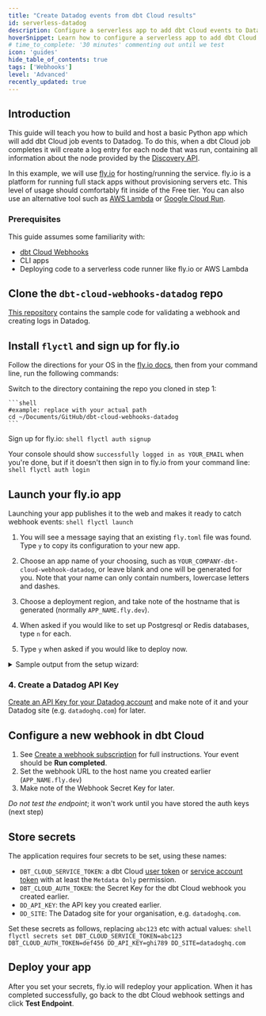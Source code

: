 ```yaml
---
title: "Create Datadog events from dbt Cloud results"
id: serverless-datadog
description: Configure a serverless app to add dbt Cloud events to Datadog logs
hoverSnippet: Learn how to configure a serverless app to add dbt Cloud events to Datadog logs.
# time_to_complete: '30 minutes' commenting out until we test
icon: 'guides'
hide_table_of_contents: true
tags: ['Webhooks']
level: 'Advanced'
recently_updated: true
---
```


## Introduction

This guide will teach you how to build and host a basic Python app which will add dbt Cloud job events to Datadog. To do this, when a dbt Cloud job completes it will create a log entry for each node that was run, containing all information about the node provided by the [Discovery API](/docs/dbt-cloud-apis/discovery-schema-job-models).

In this example, we will use [fly.io](https://fly.io) for hosting/running the service. fly.io is a platform for running full stack apps without provisioning servers etc. This level of usage should comfortably fit inside of the Free tier. You can also use an alternative tool such as [AWS Lambda](https://adem.sh/blog/tutorial-fastapi-aws-lambda-serverless) or [Google Cloud Run](https://github.com/sekR4/FastAPI-on-Google-Cloud-Run).

### Prerequisites

This guide assumes some familiarity with:
- [dbt Cloud Webhooks](/docs/deploy/webhooks)
- CLI apps
- Deploying code to a serverless code runner like fly.io or AWS Lambda

## Clone the `dbt-cloud-webhooks-datadog` repo

[This repository](https://github.com/dpguthrie/dbt-cloud-webhooks-datadog) contains the sample code for validating a webhook and creating logs in Datadog.


## Install `flyctl` and sign up for fly.io

Follow the directions for your OS in the [fly.io docs](https://fly.io/docs/hands-on/install-flyctl/), then from your command line, run the following commands:

Switch to the directory containing the repo you cloned in step 1:

    ```shell
    #example: replace with your actual path
    cd ~/Documents/GitHub/dbt-cloud-webhooks-datadog
    ```

Sign up for fly.io:
    ```shell
    flyctl auth signup
    ```

Your console should show `successfully logged in as YOUR_EMAIL` when you're done, but if it doesn't then sign in to fly.io from your command line:
    ```shell
    flyctl auth login
    ```

## Launch your fly.io app

Launching your app publishes it to the web and makes it ready to catch webhook events:
    ```shell
    flyctl launch
    ```

1. You will see a message saying that an existing `fly.toml` file was found. Type `y` to copy its configuration to your new app.

2. Choose an app name of your choosing, such as `YOUR_COMPANY-dbt-cloud-webhook-datadog`, or leave blank and one will be generated for you. Note that your name can only contain numbers, lowercase letters and dashes.

3. Choose a deployment region, and take note of the hostname that is generated (normally `APP_NAME.fly.dev`).

4. When asked if you would like to set up Postgresql or Redis databases, type `n` for each.

5. Type `y` when asked if you would like to deploy now.

<details>
<summary>Sample output from the setup wizard:</summary>
<code>
joel@Joel-Labes dbt-cloud-webhooks-datadog % flyctl launch<br/>
An existing fly.toml file was found for app dbt-cloud-webhooks-datadog<br/>
? Would you like to copy its configuration to the new app? Yes<br/>
Creating app in /Users/joel/Documents/GitHub/dbt-cloud-webhooks-datadog<br/>
Scanning source code<br/>
Detected a Dockerfile app<br/>
? Choose an app name (leave blank to generate one): demo-dbt-cloud-webhook-datadog<br/>
automatically selected personal organization: Joel Labes<br/>
Some regions require a paid plan (fra, maa).<br/>
See https://fly.io/plans to set up a plan.<br/>
? Choose a region for deployment:  [Use arrows to move, type to filter]<br/>
? Choose a region for deployment: Sydney, Australia (syd)<br/>
Created app dbtlabs-dbt-cloud-webhook-datadog in organization personal<br/>
Admin URL: https://fly.io/apps/demo-dbt-cloud-webhook-datadog<br/>
Hostname: demo-dbt-cloud-webhook-datadog.fly.dev<br/>
? Would you like to set up a Postgresql database now? No<br/>
? Would you like to set up an Upstash Redis database now? No<br/>
Wrote config file fly.toml<br/>
? Would you like to deploy now? Yes
</code>
</details>

### 4. Create a Datadog API Key
[Create an API Key for your Datadog account](https://docs.datadoghq.com/account_management/api-app-keys/) and make note of it and your Datadog site (e.g. `datadoghq.com`) for later.

## Configure a new webhook in dbt Cloud

1. See [Create a webhook subscription](/docs/deploy/webhooks#create-a-webhook-subscription) for full instructions. Your event should be **Run completed**.
2. Set the webhook URL to the host name you created earlier (`APP_NAME.fly.dev`)
3. Make note of the Webhook Secret Key for later.

*Do not test the endpoint*; it won't work until you have stored the auth keys (next step)

## Store secrets

The application requires four secrets to be set, using these names:
- `DBT_CLOUD_SERVICE_TOKEN`: a dbt Cloud [user token](https://docs.getdbt.com/docs/dbt-cloud-apis/user-tokens) or [service account token](https://docs.getdbt.com/docs/dbt-cloud-apis/service-tokens) with at least the `Metdata Only` permission.
- `DBT_CLOUD_AUTH_TOKEN`: the Secret Key for the dbt Cloud webhook you created earlier.
- `DD_API_KEY`: the API key you created earlier.
- `DD_SITE`: The Datadog site for your organisation, e.g. `datadoghq.com`.

Set these secrets as follows, replacing `abc123` etc with actual values:
    ```shell
    flyctl secrets set DBT_CLOUD_SERVICE_TOKEN=abc123 DBT_CLOUD_AUTH_TOKEN=def456 DD_API_KEY=ghi789 DD_SITE=datadoghq.com
    ```

## Deploy your app

After you set your secrets, fly.io will redeploy your application. When it has completed successfully, go back to the dbt Cloud webhook settings and click **Test Endpoint**.
